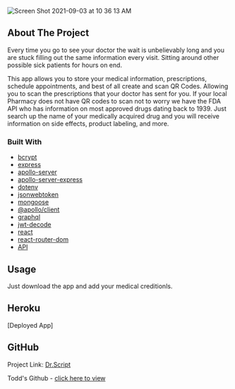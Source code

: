    ![Screen Shot 2021-09-03 at 10 36 13 AM](https://user-images.githubusercontent.com/85806673/132023140-6993a409-b0fc-49d5-aaef-d9994e489685.jpg)



## About The Project

Every time you go to see your doctor the wait is unbelievably long and you are stuck filling out the same information every visit. Sitting around other possible sick patients for hours on end.

This app allows you to store your medical information, prescriptions, schedule appointments, and best of all create and scan QR Codes. Allowing you to scan the prescriptions that your doctor has sent for you. If your local Pharmacy does not have QR codes to scan not to worry we have the FDA API who has information on most approved drugs dating back to 1939. Just search up the name of your medically acquired drug and you will receive information on side effects, product labeling, and more.

### Built With

* [bcrypt](https://www.npmjs.com/package/bcryptjs)
* [express](https://expressjs.com)
* [apollo-server](https://www.npmjs.com/package/express-session)
* [apollo-server-express](https://www.npmjs.com/package/apollo-server-express)
* [dotenv](https://www.npmjs.com/package/dotenv)
* [jsonwebtoken](https://www.npmjs.com/package/jsonwebtoken)
* [mongoose](https://mongoosejs.com/docs/guide.html)
* [@apollo/client](https://www.npmjs.com/package/@apollo/client)
* [graphql](https://graphql.org/)
* [jwt-decode](https://www.npmjs.com/package/jwt-decode)
* [react](https://reactjs.org/)
* [react-router-dom](https://www.npmjs.com/package/react-router-dom)
* [API](https://open.fda.gov/apis/drug/)

## Usage
Just download the app and add your medical creditionls. 

## Heroku
[Deployed App]

## GitHub

Project Link: [Dr.Script](https://thetodd7.github.io/dr.script/)

Todd's Github - [click here to view](https://github.com/Thetodd7)

